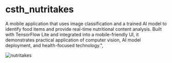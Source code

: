 # csth_nutritakes

A mobile application that uses image classification and a trained AI model to identify food items and provide real-time nutritional content analysis. Built with TensorFlow Lite and integrated into a mobile-friendly UI, it demonstrates practical application of computer vision, AI model deployment, and health-focused technology.",

![nutritakes](https://github.com/user-attachments/assets/a55ac064-6a65-4b24-8202-ed340224afa9)
